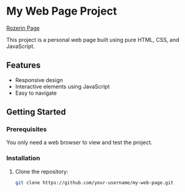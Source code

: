 # My Web Page Project
[Rozerin Page](https://rozerinsoftware.github.io)

This project is a personal web page built using pure HTML, CSS, and JavaScript.

## Features

- Responsive design
- Interactive elements using JavaScript
- Easy to navigate

## Getting Started

### Prerequisites

You only need a web browser to view and test the project.

### Installation

1. Clone the repository:
   ```bash
   git clone https://github.com/your-username/my-web-page.git
